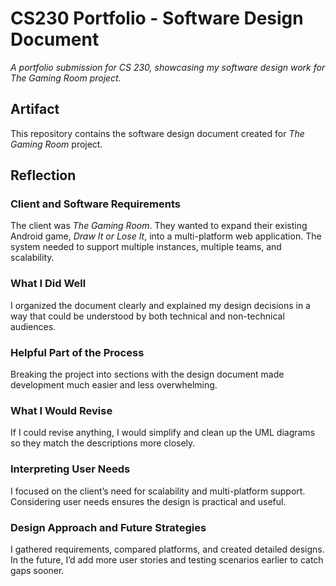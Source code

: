 # CS230 Portfolio - Software Design Document
*A portfolio submission for CS 230, showcasing my software design work for The Gaming Room project.*


## Artifact
This repository contains the software design document created for *The Gaming Room* project.

## Reflection

### Client and Software Requirements
The client was *The Gaming Room*. They wanted to expand their existing Android game, *Draw It or Lose It*, into a multi-platform web application. The system needed to support multiple instances, multiple teams, and scalability.

### What I Did Well
I organized the document clearly and explained my design decisions in a way that could be understood by both technical and non-technical audiences.

### Helpful Part of the Process
Breaking the project into sections with the design document made development much easier and less overwhelming.

### What I Would Revise
If I could revise anything, I would simplify and clean up the UML diagrams so they match the descriptions more closely.

### Interpreting User Needs
I focused on the client’s need for scalability and multi-platform support. Considering user needs ensures the design is practical and useful.

### Design Approach and Future Strategies
I gathered requirements, compared platforms, and created detailed designs. In the future, I’d add more user stories and testing scenarios earlier to catch gaps sooner.
